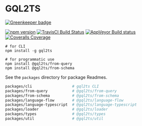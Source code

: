 # GQL2TS

[![Greenkeeper badge](https://badges.greenkeeper.io/avantcredit/gql2ts.svg)](https://greenkeeper.io/)

[![npm version](https://badge.fury.io/js/gql2ts.svg)](https://badge.fury.io/js/gql2ts)
[![TravisCI Build Status](https://travis-ci.org/avantcredit/gql2ts.svg?branch=master)](https://travis-ci.org/avantcredit/gql2ts)
[![AppVeyor Build status](https://ci.appveyor.com/api/projects/status/kfa00svxkiqfb4yh/branch/master?svg=true)](https://ci.appveyor.com/project/brettjurgens/gql2ts/branch/master)
[![Coveralls Coverage](https://coveralls.io/repos/github/avantcredit/gql2ts/badge.svg)](https://coveralls.io/github/avantcredit/gql2ts)

```shell
# for CLI
npm install -g gql2ts

# for programmatic use
npm install @gql2ts/from-query
npm install @gql2ts/from-schema
```

See the `packages` directory for package Readmes.

```sh
packages/cli                  # gql2ts CLI
packages/from-query           # @gql2ts/from-query
packages/from-schema          # @gql2ts/from-schema
packages/language-flow        # @gql2ts/language-flow
packages/language-typescript  # @gql2ts/language-typescript
packages/loader               # @gql2ts/loader
packages/types                # @gql2ts/types
packages/util                 # @gql2ts/util
```
